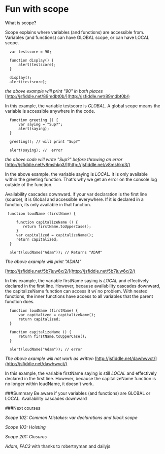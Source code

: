 # Fun with scope

What is scope?

Scope explains where variables (and functions) are accessible from. Variables (and functions) can have GLOBAL scope, or can have LOCAL scope.
    
      var testscore = 90;

      function display() {
          alert(testscore);
      }
      
      display();
      alert(testscore);
      

_the above example will print "90" in both places_
[http://jsfiddle.net/89mdbt0b/](http://jsfiddle.net/89mdbt0b/)

In this example, the variable testscore is *GLOBAL.*
A global scope means the variable is accessible anywhere in the code.

      function greeting () {
          var saying = "Sup?";
          alert(saying);
      }
        
      greeting(); // will print "Sup?"
      
      alert(saying); //  error

_the above code will write "Sup?" before throwing an error_
[http://jsfiddle.net/v8mshkp3/](http://jsfiddle.net/v8mshkp3/)

In the above example, the variable saying is *LOCAL.*
It is only available within the greeting function.
That's why we get an error on the console.log outside of the function.

Availability cascades downward. If your var declaration is the first line (source), it is Global and accessible everywhere. If it is declared in a function, its only available in that function.
  
     function loudName (firstName) {
    
         function capitalizeName () {
      	    return firstName.toUpperCase();
         }
       	 var capitalized = capitalizeName();
      	 return capitalized;
      }
        
      alert(loudName("Adam")); // Returns "ADAM"
  
_The above example will print "ADAM"_

[http://jsfiddle.net/5b7juw6x/2/](http://jsfiddle.net/5b7juw6x/2/)

In this example, the variable firstName saying is *LOCAL* and effectively declared in the first line.
However, because availability cascades downward, the capitalizeName function can access it w/ no problem.
With nested functions, the inner functions have access to all variables that the parent function does.
      
      function loudName (firstName) {
          var capitalized = capitalizeName();
          return capitalized;
      }
      
      function capitalizeName () {
          return firstName.toUpperCase();
      }
      
      alert(loudName("Adam")); // error


_The above example will not work as written_      [http://jsfiddle.net/dawhwvct/](http://jsfiddle.net/dawhwvct/)

In this example, the variable firstName saying is still *LOCAL* and effectively declared in the first line.
However, because the capitalizeName function is no longer within loudName, it doesn't work.

###Summary
Be aware if your variables (and functions) are GLOBAL or LOCAL. Availability cascades downward

###Next courses

*Scope 102: Common Mistakes: var declarations and block scope*

*Scope 103: Hoisting*

*Scope 201: Closures*
  


*Adam, FAC3* with thanks to robertnyman and dailyjs